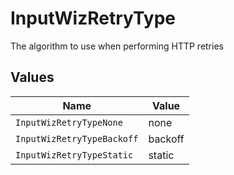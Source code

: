 # InputWizRetryType

The algorithm to use when performing HTTP retries


## Values

| Name                       | Value                      |
| -------------------------- | -------------------------- |
| `InputWizRetryTypeNone`    | none                       |
| `InputWizRetryTypeBackoff` | backoff                    |
| `InputWizRetryTypeStatic`  | static                     |